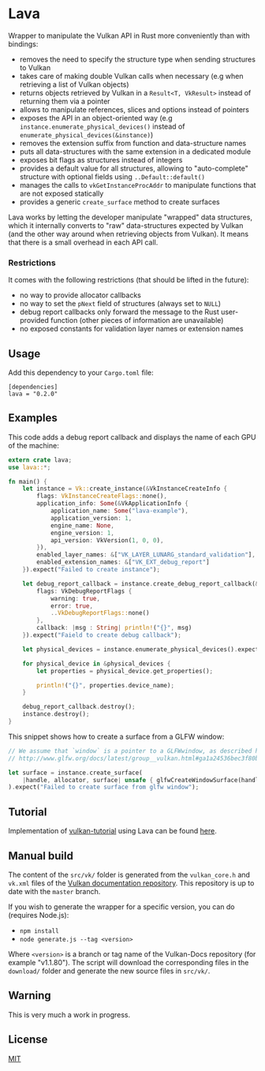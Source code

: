 # Lava

Wrapper to manipulate the Vulkan API in Rust more conveniently than with bindings:

- removes the need to specify the structure type when sending structures to Vulkan
- takes care of making double Vulkan calls when necessary (e.g when retrieving a list of Vulkan objects)
- returns objects retrieved by Vulkan in a `Result<T, VkResult>` instead of returning them via a pointer
- allows to manipulate references, slices and options instead of pointers
- exposes the API in an object-oriented way (e.g `instance.enumerate_physical_devices()` instead of `enumerate_physical_devices(&instance)`)
- removes the extension suffix from function and data-structure names
- puts all data-structures with the same extension in a dedicated module
- exposes bit flags as structures instead of integers
- provides a default value for all structures, allowing to "auto-complete" structure with optional fields using `..Default::default()`
- manages the calls to `vkGetInstanceProcAddr` to manipulate functions that are not exposed statically
- provides a generic `create_surface` method to create surfaces

Lava works by letting the developer manipulate "wrapped" data structures, which it internally converts to "raw" data-structures
expected by Vulkan (and the other way around when retrieving objects from Vulkan).
It means that there is a small overhead in each API call.

### Restrictions

It comes with the following restrictions (that should be lifted in the future):

- no way to provide allocator callbacks
- no way to set the `pNext` field of structures (always set to `NULL`)
- debug report callbacks only forward the message to the Rust user-provided function (other pieces of information are unavailable)
- no exposed constants for validation layer names or extension names

## Usage

Add this dependency to your `Cargo.toml` file:
```
[dependencies]
lava = "0.2.0"
```

## Examples

This code adds a debug report callback and displays the name of each GPU of the machine:

```rust
extern crate lava;
use lava::*;

fn main() {
    let instance = Vk::create_instance(&VkInstanceCreateInfo {
        flags: VkInstanceCreateFlags::none(),
        application_info: Some(&VkApplicationInfo {
            application_name: Some("lava-example"),
            application_version: 1,
            engine_name: None,
            engine_version: 1,
            api_version: VkVersion(1, 0, 0),
        }),
        enabled_layer_names: &["VK_LAYER_LUNARG_standard_validation"],
        enabled_extension_names: &["VK_EXT_debug_report"]
    }).expect("Failed to create instance");

    let debug_report_callback = instance.create_debug_report_callback(&VkDebugReportCallbackCreateInfo {
        flags: VkDebugReportFlags {
            warning: true,
            error: true,
            ..VkDebugReportFlags::none()
        },
        callback: |msg : String| println!("{}", msg)
    }).expect("Faield to create debug callback");

    let physical_devices = instance.enumerate_physical_devices().expect("Failed to retrieve physical devices");

    for physical_device in &physical_devices {
        let properties = physical_device.get_properties();

        println!("{}", properties.device_name);
    }

    debug_report_callback.destroy();
    instance.destroy();
}
```

This snippet shows how to create a surface from a GLFW window:

```rust
// We assume that `window` is a pointer to a GLFWwindow, as described here:
// http://www.glfw.org/docs/latest/group__vulkan.html#ga1a24536bec3f80b08ead18e28e6ae965

let surface = instance.create_surface(
    |handle, allocator, surface| unsafe { glfwCreateWindowSurface(handle, window, allocator, surface) }
).expect("Failed to create surface from glfw window");
```

## Tutorial

Implementation of [vulkan-tutorial](https://vulkan-tutorial.com/) using Lava can be found [here](https://github.com/Ytawo/vk-intro).

## Manual build

The content of the `src/vk/` folder is generated from the `vulkan_core.h` and `vk.xml` files of the
[Vulkan documentation repository](https://github.com/KhronosGroup/Vulkan-Docs).
This repository is up to date with the `master` branch.

If you wish to generate the wrapper for a specific version, you can do (requires Node.js):

- `npm install`
- `node generate.js --tag <version>`

Where `<version>` is a branch or tag name of the Vulkan-Docs repository (for example "v1.1.80").
The script will download the corresponding files in the `download/` folder and generate the
new source files in `src/vk/`.

## Warning

This is very much a work in progress.

## License

[MIT](https://opensource.org/licenses/MIT)

